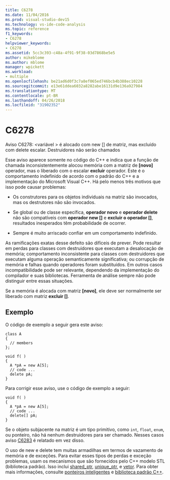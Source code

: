 ```yaml
---
title: C6278
ms.date: 11/04/2016
ms.prod: visual-studio-dev15
ms.technology: vs-ide-code-analysis
ms.topic: reference
f1_keywords:
- C6278
helpviewer_keywords:
- C6278
ms.assetid: 5cc3c393-c48a-4f91-9f38-03d7868be5e5
author: mikeblome
ms.author: mblome
manager: wpickett
ms.workload:
- multiple
ms.openlocfilehash: be21ad6d0f3c7a8ef065ed746bcb4b388ec10228
ms.sourcegitcommit: e13e61ddea6032a8282abe16131d9e136a927984
ms.translationtype: MT
ms.contentlocale: pt-BR
ms.lasthandoff: 04/26/2018
ms.locfileid: "31902352"
---
```

# <a name="c6278"></a>C6278
Aviso C6278: \<variável > é alocado com new [] de matriz, mas excluído com delete escalar. Destruidores não serão chamados

 Esse aviso aparece somente no código do C++ e indica que a função de chamada inconsistentemente alocou memória com a matriz de **[novo]** operador, mas o liberado com o escalar **excluir** operador. Este é o comportamento indefinido de acordo com o padrão do C++ e a implementação do Microsoft Visual C++. Há pelo menos três motivos que isso pode causar problemas:

-   Os construtores para os objetos individuais na matriz são invocados, mas os destrutores não são invocados.

-   Se global ou de classe específica, **operador novo** e **operador delete** não são compatíveis com **operador new []** e **excluir o operador []**, resultados inesperados têm probabilidade de ocorrer.

-   Sempre é muito arriscado confiar em um comportamento indefinido.

 As ramificações exatas desse defeito são difíceis de prever. Pode resultar em perdas para classes com destruidores que executam a desalocação de memória; comportamento inconsistente para classes com destruidores que executam alguma operação semanticamente significativa; ou corrupção de memória e falhas quando operadores foram substituídos. Em outros casos incompatibilidade pode ser relevante, dependendo da implementação do compilador e suas bibliotecas. Ferramenta de análise sempre não pode distinguir entre essas situações.

 Se a memória é alocada com matriz **[novo]**, ele deve ser normalmente ser liberado com matriz **excluir []**.

## <a name="example"></a>Exemplo
 O código de exemplo a seguir gera este aviso:

```
class A
{
  // members
};

void f( )
{
  A *pA = new A[5];
  // code ...
  delete pA;
}
```

 Para corrigir esse aviso, use o código de exemplo a seguir:

```
void f( )
{
  A *pA = new A[5];
  // code ...
  delete[] pA;
}
```

 Se o objeto subjacente na matriz é um tipo primitivo, como `int`, `float`, `enum`, ou ponteiro, não há nenhum destruidores para ser chamado. Nesses casos aviso [C6283](../code-quality/c6283.md) é relatado em vez disso.

 O uso de new e delete tem muitas armadilhas em termos de vazamento de memória e de exceções. Para evitar esses tipos de perdas e exceção problemas, usam os mecanismos que são fornecidos pelo C++ modelo STL (biblioteca padrão). Isso inclui [shared_ptr](/cpp/standard-library/shared-ptr-class), [unique_ptr](/cpp/standard-library/unique-ptr-class), e [vetor](/cpp/standard-library/vector). Para obter mais informações, consulte [ponteiros inteligentes](/cpp/cpp/smart-pointers-modern-cpp) e [biblioteca padrão C++](/cpp/standard-library/cpp-standard-library-reference).